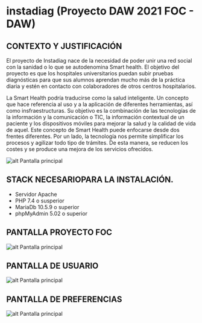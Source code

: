# instadiag (Proyecto DAW 2021 FOC - DAW)

## CONTEXTO Y JUSTIFICACIÓN

El proyecto de Instadiag nace de la necesidad de poder unir una red social con la sanidad o lo que se autodenomina Smart health. El objetivo del proyecto es que los hospitales universitarios puedan subir pruebas diagnósticas para que sus alumnos aprendan mucho más de la práctica diaria y estén en contacto con colaboradores de otros centros hospitalarios.

La Smart Health podría traducirse como la salud inteligente. Un concepto que hace referencia al uso y a la aplicación de diferentes herramientas, así como insfraestructuras. Su objetivo es la combinación de las tecnologías de la información y la comunicación o TIC, la información contextual de un paciente y los dispositivos móviles para mejorar la salud y la calidad de vida de aquel.
Este concepto de Smart Health puede enfocarse desde dos frentes diferentes. Por un lado, la tecnología nos permite simplificar los procesos y agilizar todo tipo de trámites. De esta manera, se reducen los costes y se produce una mejora de los servicios ofrecidos.

![alt Pantalla principal](http://beta.instadiag.es/github/pantalla.png)

## STACK NECESARIOPARA LA INSTALACIÓN.
* Servidor Apache
* PHP 7.4 o susperior
* MariaDb 10.5.9 o superior
* phpMyAdmin 5.02 o superior

## PANTALLA PROYECTO FOC

![alt Pantalla principal](http://beta.instadiag.es/github/Instadiag.png)

## PANTALLA DE USUARIO


![alt Pantalla principal](http://beta.instadiag.es/github/p1.png)

## PANTALLA DE PREFERENCIAS


![alt Pantalla principal](http://beta.instadiag.es/github/p2.png)
